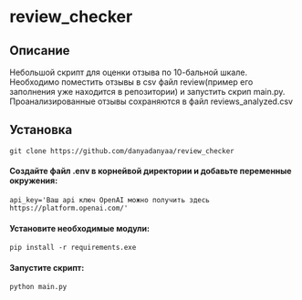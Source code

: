 # review_checker
## Описание
Небольшой скрипт для оценки отзыва по 10-бальной шкале. Необходимо поместить отзывы в csv файл review(пример его заполнения уже находится в репозитории) и запустить скрип main.py. Проанализированные отзывы сохраняются в файл reviews_analyzed.csv

## Установка
```
git clone https://github.com/danyadanyaa/review_checker
```

#### Создайте файл .env в корнейвой директории и добавьте переменные окружения:
```
api_key='Ваш api ключ OpenAI можно получить здесь https://platform.openai.com/'
```
#### Установите необходимые модули:
```
pip install -r requirements.exe
```
#### Запустите скрипт:
```
python main.py
```
